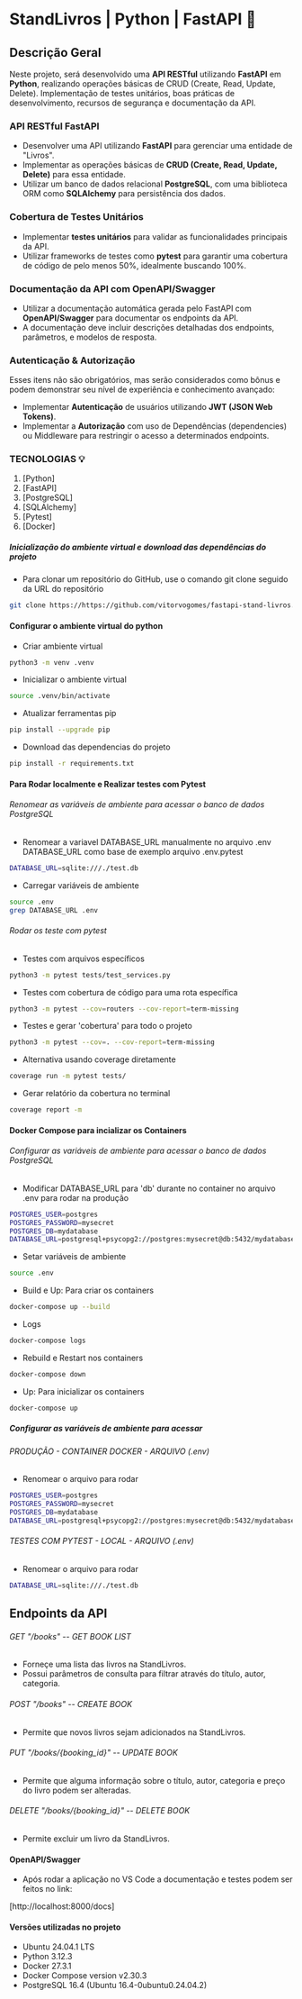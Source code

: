 # StandLivros | Python | FastAPI :book:

## Descrição Geral

Neste projeto, será desenvolvido uma **API RESTful** utilizando **FastAPI** em **Python**, realizando operações básicas de CRUD (Create, Read, Update, Delete). 
Implementação de testes unitários, boas práticas de desenvolvimento, recursos de segurança e documentação da API.

### API RESTful FastAPI
- Desenvolver uma API utilizando **FastAPI** para gerenciar uma entidade de "Livros".
- Implementar as operações básicas de **CRUD (Create, Read, Update, Delete)** para essa entidade.
- Utilizar um banco de dados relacional **PostgreSQL**, com uma biblioteca ORM como **SQLAlchemy** para persistência dos dados.

### Cobertura de Testes Unitários
- Implementar **testes unitários** para validar as funcionalidades principais da API.
- Utilizar frameworks de testes como **pytest** para garantir uma cobertura de código de pelo menos 50%, idealmente buscando 100%. 

### Documentação da API com OpenAPI/Swagger
- Utilizar a documentação automática gerada pelo FastAPI com **OpenAPI/Swagger** para documentar os endpoints da API.
- A documentação deve incluir descrições detalhadas dos endpoints, parâmetros, e modelos de resposta.

### Autenticação & Autorização
Esses itens não são obrigatórios, mas serão considerados como bônus e podem demonstrar seu nível de experiência e conhecimento avançado:
- Implementar **Autenticação** de usuários utilizando **JWT (JSON Web Tokens)**.
- Implementar a **Autorização** com uso de Dependências (dependencies) ou Middleware para restringir o acesso a determinados endpoints.

### TECNOLOGIAS :bulb:

1. [Python]
2. [FastAPI]
3. [PostgreSQL]
4. [SQLAlchemy]
5. [Pytest]
6. [Docker]


##### Inicialização do ambiente virtual e download das dependências do projeto

- Para clonar um repositório do GitHub, use o comando git clone seguido da URL do repositório
```sh
git clone https://https://github.com/vitorvogomes/fastapi-stand-livros.git
```

#### Configurar o ambiente virtual do python
- Criar ambiente virtual
```sh
python3 -m venv .venv
```

- Inicializar o ambiente virtual
```sh
source .venv/bin/activate
```

- Atualizar ferramentas pip
```sh
pip install --upgrade pip
```

- Download das dependencias do projeto
```sh
pip install -r requirements.txt
```

#### Para Rodar localmente e Realizar testes com Pytest
###### Renomear as variáveis de ambiente para acessar o banco de dados PostgreSQL
- Renomear a variavel DATABASE_URL manualmente no arquivo .env DATABASE_URL como base de exemplo arquivo .env.pytest
```sh
DATABASE_URL=sqlite:///./test.db
```

- Carregar variáveis de ambiente
```sh
source .env
grep DATABASE_URL .env
```

###### Rodar os teste com pytest
- Testes com arquivos específicos
```sh
python3 -m pytest tests/test_services.py

```

- Testes com cobertura de código para uma rota específica
```sh
python3 -m pytest --cov=routers --cov-report=term-missing

```

- Testes e gerar 'cobertura' para todo o projeto
```sh
python3 -m pytest --cov=. --cov-report=term-missing

```

- Alternativa usando coverage diretamente
```sh
coverage run -m pytest tests/
```

- Gerar relatório da cobertura no terminal
```sh
coverage report -m
```

#### Docker Compose para incializar os Containers
###### Configurar as variáveis de ambiente para acessar o banco de dados PostgreSQL
- Modificar DATABASE_URL para 'db' durante no container no arquivo .env para rodar na produção 
```sh
POSTGRES_USER=postgres
POSTGRES_PASSWORD=mysecret
POSTGRES_DB=mydatabase
DATABASE_URL=postgresql+psycopg2://postgres:mysecret@db:5432/mydatabase
```

- Setar variáveis de ambiente
```sh
source .env
```

- Build e Up: Para criar os containers
```sh
docker-compose up --build
```

- Logs
```sh
docker-compose logs
```

- Rebuild e Restart nos containers
```sh
docker-compose down
```

- Up: Para inicializar os containers
```sh
docker-compose up
```


##### Configurar as variáveis de ambiente para acessar
###### PRODUÇÃO - CONTAINER DOCKER - ARQUIVO (.env)
- Renomear o arquivo para rodar
```sh
POSTGRES_USER=postgres
POSTGRES_PASSWORD=mysecret
POSTGRES_DB=mydatabase
DATABASE_URL=postgresql+psycopg2://postgres:mysecret@db:5432/mydatabase
```

###### TESTES COM PYTEST - LOCAL - ARQUIVO (.env)
- Renomear o arquivo para rodar
```sh
DATABASE_URL=sqlite:///./test.db
```



## Endpoints da API 

###### GET "/books" -- GET BOOK LIST
- Forneçe uma lista das livros na StandLivros.
- Possui parâmetros de consulta para filtrar através do título, autor, categoria.

###### POST "/books" -- CREATE BOOK
- Permite que novos livros sejam adicionados na StandLivros.

###### PUT "/books/{booking_id}" -- UPDATE BOOK
- Permite que alguma informação sobre o título, autor, categoria e preço do livro podem ser alteradas.

###### DELETE "/books/{booking_id}" -- DELETE BOOK
- Permite excluir um livro da StandLivros.

#### OpenAPI/Swagger
- Após rodar a aplicação no VS Code a documentação e testes podem ser feitos no link:
  
[http://localhost:8000/docs]


#### Versões utilizadas no projeto

- Ubuntu 24.04.1 LTS
- Python 3.12.3
- Docker 27.3.1
- Docker Compose version v2.30.3
- PostgreSQL 16.4 (Ubuntu 16.4-0ubuntu0.24.04.2)